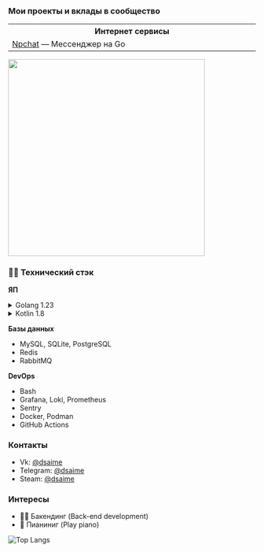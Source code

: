### Мои проекты и вклады в сообщество

<table>
  <tr>
    <th width="500px">Интернет сервисы</th>
  </tr>
  <tr>
    <td>
          <a href="https://github.com/nice-pea/npchat">Npchat</a> &mdash; 
          Мессенджер на Go<br/>
    </td>
  </tr>
</table>
<img src="https://i.ibb.co/9HtJZ3Tb/cat.gif" width="400" height="400"/>

### 🔨😁 Технический стэк

**ЯП**
<details>
  <summary>Golang 1.23</summary>

  - [nullism/bqb](https://github.com/nullism/bqb)
  - [jmoiron/sqlx](https://github.com/jmoiron/sqlx)
  - [gofiber/fiber](https://github.com/gofiber/fiber)
  - [rabbitmq/amqp091-go](https://github.com/rabbitmq/amqp091-go )
  - [redis/go-redis](https://github.com/redis/go-redis )
  - [grpc/grpc-go](https://github.com/grpc/grpc-go )
  - [protocolbuffers/protobuf-go](https://github.com/protocolbuffers/protobuf-go )
  - [urfave/cli](https://github.com/urfave/cli )
  - [testcontainers/testcontainers-go](https://github.com/testcontainers/testcontainers-go )
  - [PaulSonOfLars/gotgbot](https://github.com/PaulSonOfLars/gotgbot )
  - [jinzhu/gorm (v1)](https://github.com/jinzhu/gorm )
</details>
<details>
  <summary>Kotlin 1.8</summary>

  - [Compose](https://developer.android.com/compose)
  - [Coil](https://github.com/coil-kt/coil)
  - [Viewmodel](https://developer.android.com/topic/libraries/architecture/viewmodel)
  - [Retrifit2](https://square.github.io/retrofit/)
  - [Coroutines](https://kotlinlang.org/docs/coroutines-overview.html)
  - [Okhttp3](https://square.github.io/okhttp/)
</details>

**Базы данных**
- MySQL, SQLite, PostgreSQL
- Redis
- RabbitMQ

**DevOps**
- Bash
- Grafana, Loki, Prometheus
- Sentry
- Docker, Podman
- GitHub Actions

### Контакты
- Vk: [@dsaime](https://vk.ru/dsaime)
- Telegram: [@dsaime](https://t.me/dsaime)
- Steam: [@dsaime](https://steamcommunity.com/id/dsaime)

### Интересы
- 👨‍💻 Бакендинг (Back-end development)
- 🎵 Пианиниг (Play piano)

![Top Langs](https://github-readme-stats.vercel.app/api/top-langs/?username=dsaime&layout=compact&theme=dark)
